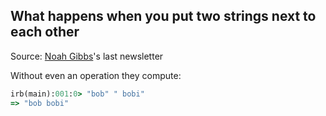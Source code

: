 ## What happens when you put two strings next to each other

Source: [Noah Gibbs](https://twitter.com/codefolio)'s last newsletter

Without even an operation they compute:

```ruby
irb(main):001:0> "bob" " bobi"
=> "bob bobi"
```
